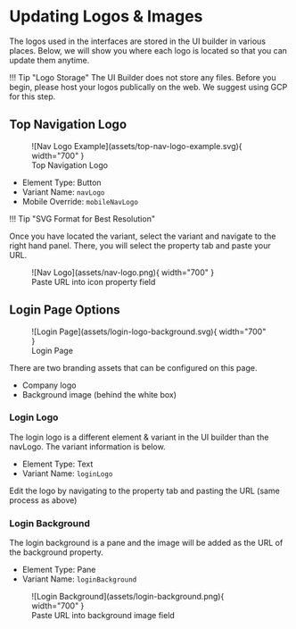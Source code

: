 # Updating Logos & Images

The logos used in the interfaces are stored in the UI builder in various places. Below, we will show you where each logo is located so that you can update them anytime. 

!!! Tip "Logo Storage"
    The UI Builder does not store any files. Before you begin, please host your logos publically on the web. We suggest using GCP for this step.
    
## Top Navigation Logo

<figure markdown>
![Nav Logo Example](assets/top-nav-logo-example.svg){ width="700" }
  <figcaption>Top Navigation Logo</figcaption>
</figure>

- Element Type: Button
- Variant Name: `navLogo`
- Mobile Override: `mobileNavLogo`

!!! Tip "SVG Format for Best Resolution"

Once you have located the variant, select the variant and navigate to the right hand panel. There, you will select the property tab and paste your URL. 

<figure markdown>
![Nav Logo](assets/nav-logo.png){ width="700" }
  <figcaption>Paste URL into icon property field</figcaption>
</figure>

## Login Page Options

<figure markdown>
![Login Page](assets/login-logo-background.svg){ width="700" }
  <figcaption>Login Page</figcaption>
</figure>

There are two branding assets that can be configured on this page.

- Company logo
- Background image (behind the white box)

### Login Logo

The login logo is a different element & variant in the UI builder than the navLogo. The variant information is below. 

- Element Type: Text
- Variant Name: `loginLogo`

Edit the logo by navigating to the property tab and pasting the URL (same process as above)

### Login Background

The login background is a pane and the image will be added as the URL of the background property.

- Element Type: Pane
- Variant Name: `loginBackground`

<figure markdown>
![Login Background](assets/login-background.png){ width="700" }
  <figcaption>Paste URL into background image field</figcaption>
</figure>
